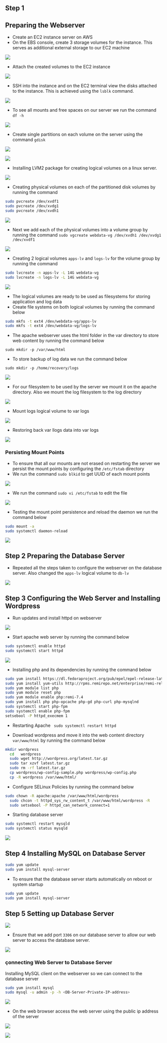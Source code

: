 ## Step 1

## Preparing the Webserver
- Create an EC2 instance server on AWS
- On the EBS console, create 3 storage volumes for the instance. This serves as additional external storage to our EC2 machine

![](image)

- Attach the created volumes to the EC2 instance

![](image)

- SSH into the instance and on the EC2 terminal view the disks attached to the instance. This is achieved using the ``lsblk`` command.

![](image)

- To see all mounts and free spaces on our server we run the command ``df -h``

![](image)

- Create single partitions on each volume on the server using the command ``gdisk``

![](image)

![](image)


- Installing LVM2 package for creating logical volumes on a linux server.

![](image)


- Creating physical volumes on each of the partitioned disk volumes by running the command

```bash
sudo pvcreate /dev/xvdf1
sudo pvcreate /dev/xvdg1
sudo pvcreate /dev/xvdh1

```

![](image)

- Next we add each of the physical volumes into a volume group by running the command ``sudo vgcreate webdata-vg /dev/xvdh1 /dev/xvdg1 /dev/xvdf1``

![](image)

- Creating 2 logical volumes ``apps-lv`` and ``logs-lv`` for the volume group by running the command

```bash
sudo lvcreate -n apps-lv -L 14G webdata-vg
sudo lvcreate -n logs-lv -L 14G webdata-vg
```

![](image)

- The logical volumes are ready to be used as filesystems for storing application and log data
- Create file systems on both logical volumes by running the command below

```bash
sudo mkfs -t ext4 /dev/webdata-vg/apps-lv
sudo mkfs -t ext4 /dev/webdata-vg/logs-lv
```
- The apache webserver uses the html folder in the var directory to store web content by running the command below

``sudo mkdir -p /var/www/html``

- To store backup of log data we run the command below

``sudo mkdir -p /home/recovery/logs``

![](image)

- For our filesystem to be used by the server we mount it on the apache directory. Also we mount the log filesystem to the log directory

![](image)

- Mount logs logical volume to var logs

![](image)

- Restoring back var llogs data into var logs

![](image)

### Persisting Mount Points

- To ensure that all our mounts are not erased on restarting the server we persist the mount points by configuring the ``/etc/fstab`` directory
- We run the command ``sudo blkid`` to get UUID of each mount points

![](image)

- We run the command ``sudo vi /etc/fstab`` to edit the file

![](image)

- Testing the mount point persistence and reload the daemon we run the command below

```bash
sudo mount -a
sudo systemctl daemon-reload
```

![](image)


## Step 2 Preparing the Database Server

- Repeated all the steps taken to configure the webserver on the database server. Also changed the ``apps-lv`` logical volume to ``db-lv``


![](image)


## Step 3 Configuring the Web Server and Installing Wordpress

- Run updates and install httpd on webserver

![](image)

- Start apache web server by running the command below

```bash
sudo systemctl enable httpd
sudo systemctl start httpd
```

![](image)


- Installing php and its dependencies by running the command below

```bash
sudo yum install https://dl.fedoraproject.org/pub/epel/epel-release-latest-8.noarch.rpm
sudo yum install yum-utils http://rpms.remirepo.net/enterprise/remi-release-8.rpm
sudo yum module list php
sudo yum module reset php
sudo yum module enable php:remi-7.4
sudo yum install php php-opcache php-gd php-curl php-mysqlnd
sudo systemctl start php-fpm
sudo systemctl enable php-fpm
setsebool -P httpd_execmem 1
```

- Restarting Apache `` sudo systemctl restart httpd``

- Download wordpress and move it into the web content directory ``var/www/html`` by running the command below

```bash
mkdir wordpress
  cd   wordpress
  sudo wget http://wordpress.org/latest.tar.gz
  sudo tar xzvf latest.tar.gz
  sudo rm -rf latest.tar.gz
  cp wordpress/wp-config-sample.php wordpress/wp-config.php
  cp -R wordpress /var/www/html/
```

- Configure SELinux Policies by running the command below

```bash
sudo chown -R apache:apache /var/www/html/wordpress
  sudo chcon -t httpd_sys_rw_content_t /var/www/html/wordpress -R
  sudo setsebool -P httpd_can_network_connect=1
```

- Starting database server

```bash
sudo systemctl restart mysqld
sudo systemctl status mysqld
```

![](image)


## Step 4 Installing MySQL on Database Server

```bash
sudo yum update
sudo yum install mysql-server
```

- To ensure that the database server starts automatically on reboot or system startup

```bash
sudo yum update
sudo yum install mysql-server
```

## Step 5 Setting up Database Server

![](image)

- Ensure that we add port ``3306`` on our database server to allow our web server to access the database server.

![](image)

### çonnecting Web Server to Database Server

Installing MySQL client on the webserver so we can connect to the database server

```bash
sudo yum install mysql
sudo mysql -u admin -p -h <DB-Server-Private-IP-address>
```

![](image)

- On the web browser access the web server using the public ip address of the server

![](image)

![](image)
